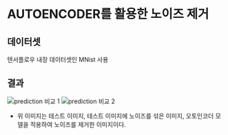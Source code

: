 # AUTOENCODER를 활용한 노이즈 제거 


## 데이터셋
텐서플로우 내장 데이터셋인 MNist 사용

## 결과
![prediction 비교 1](https://github.com/NamOhSeung/Oh-Seung-Nam/assets/98510923/792c8af4-44a0-4735-9609-1fd0d5a42494)
![prediction 비교 2](https://github.com/NamOhSeung/Oh-Seung-Nam/assets/98510923/4fe0b32c-2340-48c9-b550-e1aabe529bcb)

- 위 이미지는 테스트 이미지, 테스트 이미지에 노이즈를 섞은 이미지, 오토인코더 모델을 적용하여 노이즈를 제거한 이미지이다.
